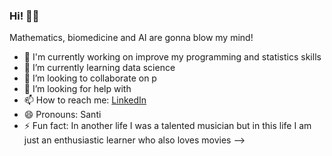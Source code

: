 ### Hi! 👋😊

Mathematics, biomedicine and AI are gonna blow my mind!

- 🔭 I'm currently working on improve my programming and statistics skills
- 🌱 I’m currently learning data science
- 👯 I’m looking to collaborate on p
- 🤔 I’m looking for help with 
- 📫 How to reach me: [LinkedIn](https://www.linkedin.com/in/david-santiago-garz%C3%B3n-monje-809a96232/)
- 😄 Pronouns: Santi
- ⚡ Fun fact: In another life I was a talented musician but in this life I am just an enthusiastic learner who also loves movies
-->
